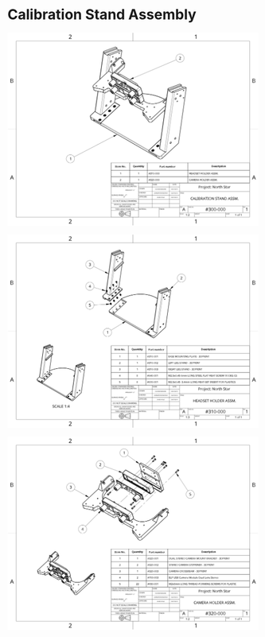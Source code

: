 # Calibration Stand Assembly

![CALIBRATION STAND ASSM.](../.gitbook/assets/assm-drawing-calibration-stand-1.png)

![HEADSET HOLDER ASSM.](../.gitbook/assets/assm-drawing-calibration-stand-2.png)

![CAMERA HOLDER ASSM.](../.gitbook/assets/assm-drawing-calibration-stand-3.png)

